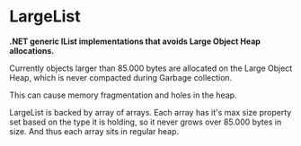 # LargeList<T> #

**.NET generic IList implementations that avoids Large Object Heap allocations.**

Currently objects larger than 85.000 bytes are allocated on the Large Object Heap, which is never compacted during Garbage collection. 

This can cause memory fragmentation and holes in the heap. 

LargeList is backed by array of arrays. 
Each array has it's max size property set based on the type it is holding, so it never grows over 85.000 bytes in size. 
And thus each array sits in regular heap.